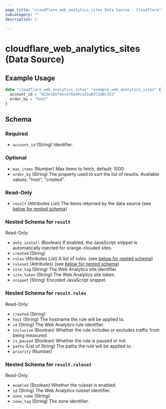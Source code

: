 ```yaml
---
page_title: "cloudflare_web_analytics_sites Data Source - Cloudflare"
subcategory: ""
description: |-
  
---
```


# cloudflare_web_analytics_sites (Data Source)



## Example Usage

```terraform
data "cloudflare_web_analytics_sites" "example_web_analytics_sites" {
  account_id = "023e105f4ecef8ad9ca31a8372d0c353"
  order_by = "host"
}
```

<!-- schema generated by tfplugindocs -->
## Schema

### Required

- `account_id` (String) Identifier.

### Optional

- `max_items` (Number) Max items to fetch, default: 1000
- `order_by` (String) The property used to sort the list of results.
Available values: "host", "created".

### Read-Only

- `result` (Attributes List) The items returned by the data source (see [below for nested schema](#nestedatt--result))

<a id="nestedatt--result"></a>
### Nested Schema for `result`

Read-Only:

- `auto_install` (Boolean) If enabled, the JavaScript snippet is automatically injected for orange-clouded sites.
- `created` (String)
- `rules` (Attributes List) A list of rules. (see [below for nested schema](#nestedatt--result--rules))
- `ruleset` (Attributes) (see [below for nested schema](#nestedatt--result--ruleset))
- `site_tag` (String) The Web Analytics site identifier.
- `site_token` (String) The Web Analytics site token.
- `snippet` (String) Encoded JavaScript snippet.

<a id="nestedatt--result--rules"></a>
### Nested Schema for `result.rules`

Read-Only:

- `created` (String)
- `host` (String) The hostname the rule will be applied to.
- `id` (String) The Web Analytics rule identifier.
- `inclusive` (Boolean) Whether the rule includes or excludes traffic from being measured.
- `is_paused` (Boolean) Whether the rule is paused or not.
- `paths` (List of String) The paths the rule will be applied to.
- `priority` (Number)


<a id="nestedatt--result--ruleset"></a>
### Nested Schema for `result.ruleset`

Read-Only:

- `enabled` (Boolean) Whether the ruleset is enabled.
- `id` (String) The Web Analytics ruleset identifier.
- `zone_name` (String)
- `zone_tag` (String) The zone identifier.



